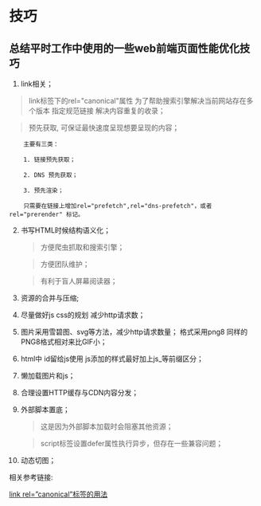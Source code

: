 # 技巧

## 总结平时工作中使用的一些web前端页面性能优化技巧

1. link相关；

> link标签下的rel="canonical"属性 为了帮助搜索引擎解决当前网站存在多个版本 指定规范链接 解决内容重复的收录；

> 预先获取, 可保证最快速度呈现想要呈现的内容；

        主要有三类：

        1. 链接预先获取；

        2. DNS 预先获取；

        3. 预先渲染；

        只需要在链接上增加rel="prefetch",rel="dns-prefetch"，或者 rel="prerender" 标记。

2. 书写HTML时候结构语义化；

    > 方便爬虫抓取和搜索引擎；

    > 方便团队维护；

    > 有利于盲人屏幕阅读器；

3. 资源的合并与压缩;

4. 尽量做好js css的规划 减少http请求数；

5. 图片采用雪碧图、svg等方法，减少http请求数量； 格式采用png8 同样的PNG8格式相对来比GIF小；

6. html中 id留给js使用 js添加的样式最好加上js_等前缀区分；

7. 懒加载图片和js；

8. 合理设置HTTP缓存与CDN内容分发；

9. 外部脚本置底；

    > 这是因为外部脚本加载时会阻塞其他资源；

    > script标签设置defer属性执行异步，但存在一些兼容问题；

10. 动态切图；




相关参考链接:

[link rel=”canonical”标签的用法](http://blog.csdn.net/joyhen/article/details/43233563)